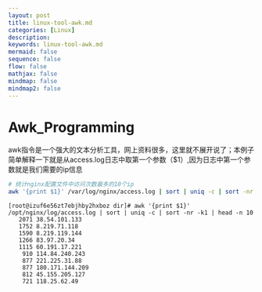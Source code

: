 ```yaml
---
layout: post
title: linux-tool-awk.md
categories: [Linux]
description: 
keywords: linux-tool-awk.md
mermaid: false
sequence: false
flow: false
mathjax: false
mindmap: false
mindmap2: false
---
```

# Awk_Programming

awk指令是一个强大的文本分析工具，网上资料很多，这里就不展开说了；本例子简单解释一下就是从access.log日志中取第一个参数（$1）,因为日志中第一个参数就是我们需要的ip信息



```bash
# 统计nginx配置文件中访问次数最多的10个ip
awk '{print $1}' /var/log/nginx/access.log | sort | uniq -c | sort -nr -k1 | head -n 10
```

```
[root@izuf6e56zt7ebjhby2hxboz dir]# awk '{print $1}' /opt/nginx/log/access.log | sort | uniq -c | sort -nr -k1 | head -n 10
   2071 38.54.101.133
   1752 8.219.71.118
   1590 8.219.119.144
   1266 83.97.20.34
   1115 60.191.17.221
    910 114.84.240.243
    877 221.225.31.88
    877 180.171.144.209
    812 45.155.205.127
    721 118.25.62.49
```